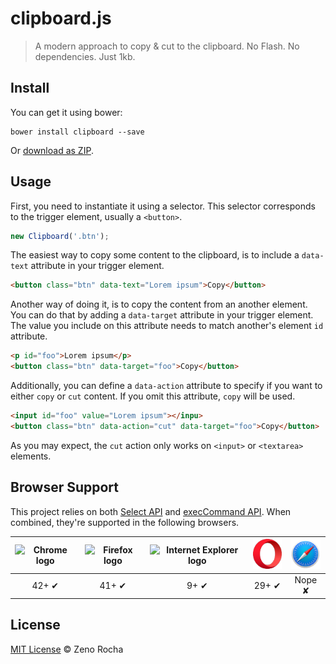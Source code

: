 # clipboard.js

> A modern approach to copy &amp; cut to the clipboard. No Flash. No dependencies. Just 1kb.

## Install

You can get it using bower:

```
bower install clipboard --save
```

Or [download as ZIP](https://github.com/zenorocha/clipboard.js/archive/master.zip).

## Usage

First, you need to instantiate it using a selector. This selector corresponds to the trigger element, usually a `<button>`.

```js
new Clipboard('.btn');
```

The easiest way to copy some content to the clipboard, is to include a `data-text` attribute in your trigger element.

```html
<button class="btn" data-text="Lorem ipsum">Copy</button>
```

Another way of doing it, is to copy the content from an another element. You can do that by adding a `data-target` attribute in your trigger element. The value you include on this attribute needs to match another's element `id` attribute.

```html
<p id="foo">Lorem ipsum</p>
<button class="btn" data-target="foo">Copy</button>
```

Additionally, you can define a `data-action` attribute to specify if you want to either `copy` or `cut` content. If you omit this attribute, `copy` will be used.

```html
<input id="foo" value="Lorem ipsum"></inpu>
<button class="btn" data-action="cut" data-target="foo">Copy</button>
```

As you may expect, the `cut` action only works on `<input>` or `<textarea>` elements.

## Browser Support

This project relies on both [Select API](https://developer.mozilla.org/en-US/docs/Web/API/Selection) and [execCommand API](https://developer.mozilla.org/en-US/docs/Web/API/Document/execCommand). When combined, they're supported in the following browsers.

| <img src="https://raw.githubusercontent.com/alrra/browser-logos/master/chrome/chrome_64x64.png" width="48px" height="48px" alt="Chrome logo"> | <img src="https://raw.githubusercontent.com/alrra/browser-logos/master/firefox/firefox_64x64.png" width="48px" height="48px" alt="Firefox logo"> | <img src="https://raw.githubusercontent.com/alrra/browser-logos/master/internet-explorer/internet-explorer_64x64.png" width="48px" height="48px" alt="Internet Explorer logo"> | <img src="https://raw.githubusercontent.com/alrra/browser-logos/master/opera/opera_64x64.png" width="48px" height="48px" alt="Opera logo"> | <img src="https://raw.githubusercontent.com/alrra/browser-logos/master/safari/safari_64x64.png" width="48px" height="48px" alt="Safari logo"> |
|:---:|:---:|:---:|:---:|:---:|
| 42+ ✔ | 41+ ✔ | 9+ ✔ | 29+ ✔ | Nope ✘ |

## License

[MIT License](http://zenorocha.mit-license.org/) © Zeno Rocha
